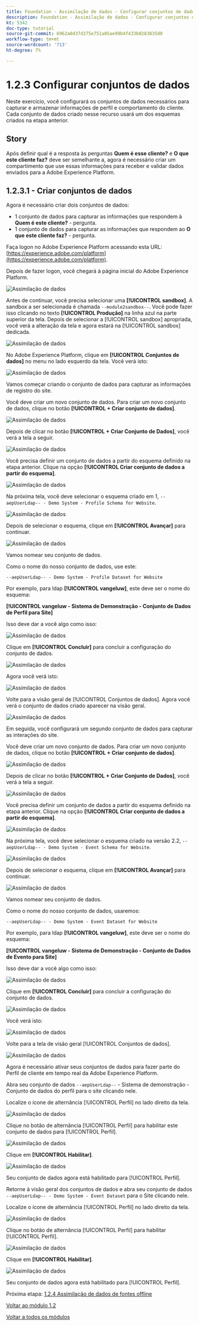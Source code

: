 ```yaml
---
title: Foundation - Assimilação de dados - Configurar conjuntos de dados
description: Foundation - Assimilação de dados - Configurar conjuntos de dados
kt: 5342
doc-type: tutorial
source-git-commit: 6962a0d37d375e751a05ae99b4f433b0283835d0
workflow-type: tm+mt
source-wordcount: '713'
ht-degree: 7%

---
```


# 1.2.3 Configurar conjuntos de dados

Neste exercício, você configurará os conjuntos de dados necessários para capturar e armazenar informações de perfil e comportamento do cliente. Cada conjunto de dados criado nesse recurso usará um dos esquemas criados na etapa anterior.

## Story

Após definir qual é a resposta às perguntas **Quem é esse cliente?** e **O que este cliente faz?** deve ser semelhante a, agora é necessário criar um compartimento que use essas informações para receber e validar dados enviados para a Adobe Experience Platform.

## 1.2.3.1 - Criar conjuntos de dados

Agora é necessário criar dois conjuntos de dados:

- 1 conjunto de dados para capturar as informações que respondem à **Quem é este cliente?** - pergunta.
- 1 conjunto de dados para capturar as informações que respondem ao **O que este cliente faz?** - pergunta.

Faça logon no Adobe Experience Platform acessando esta URL: [https://experience.adobe.com/platform](https://experience.adobe.com/platform).

Depois de fazer logon, você chegará à página inicial do Adobe Experience Platform.

![Assimilação de dados](./images/home.png)

Antes de continuar, você precisa selecionar uma **[!UICONTROL sandbox]**. A sandbox a ser selecionada é chamada ``--module2sandbox--``. Você pode fazer isso clicando no texto **[!UICONTROL Produção]** na linha azul na parte superior da tela. Depois de selecionar a [!UICONTROL sandbox] apropriada, você verá a alteração da tela e agora estará na [!UICONTROL sandbox] dedicada.

![Assimilação de dados](./images/sb1.png)

No Adobe Experience Platform, clique em **[!UICONTROL Conjuntos de dados]** no menu no lado esquerdo da tela.  Você verá isto:

![Assimilação de dados](./images/menudatasets.png)

Vamos começar criando o conjunto de dados para capturar as informações de registro do site.

Você deve criar um novo conjunto de dados. Para criar um novo conjunto de dados, clique no botão **[!UICONTROL + Criar conjunto de dados]**.

![Assimilação de dados](./images/createdataset.png)

Depois de clicar no botão **[!UICONTROL + Criar Conjunto de Dados]**, você verá a tela a seguir.

![Assimilação de dados](./images/datasetsetup.png)

Você precisa definir um conjunto de dados a partir do esquema definido na etapa anterior. Clique na opção **[!UICONTROL Criar conjunto de dados a partir do esquema]**.

![Assimilação de dados](./images/datasetfromschema.png)

Na próxima tela, você deve selecionar o esquema criado em 1, `--aepUserLdap-- - Demo System - Profile Schema for Website`.

![Assimilação de dados](./images/schemaselection.png)

Depois de selecionar o esquema, clique em **[!UICONTROL Avançar]** para continuar.

![Assimilação de dados](./images/next.png)

Vamos nomear seu conjunto de dados.

Como o nome do nosso conjunto de dados, use este:

`--aepUserLdap-- - Demo System - Profile Dataset for Website`

Por exemplo, para ldap **[!UICONTROL vangeluw]**, este deve ser o nome do esquema:

**[!UICONTROL vangeluw - Sistema de Demonstração - Conjunto de Dados de Perfil para Site]**

Isso deve dar a você algo como isso:

![Assimilação de dados](./images/datasetname.png)

Clique em **[!UICONTROL Concluir]** para concluir a configuração do conjunto de dados.

![Assimilação de dados](./images/finish.png)

Agora você verá isto:

![Assimilação de dados](./images/dsoverview1.png)

Volte para a visão geral de [!UICONTROL Conjuntos de dados]. Agora você verá o conjunto de dados criado aparecer na visão geral.

![Assimilação de dados](./images/dsoverview2.png)

Em seguida, você configurará um segundo conjunto de dados para capturar as interações do site.

Você deve criar um novo conjunto de dados. Para criar um novo conjunto de dados, clique no botão **[!UICONTROL + Criar conjunto de dados]**.

![Assimilação de dados](./images/createdataset.png)

Depois de clicar no botão **[!UICONTROL + Criar Conjunto de Dados]**, você verá a tela a seguir.

![Assimilação de dados](./images/datasetsetup.png)

Você precisa definir um conjunto de dados a partir do esquema definido na etapa anterior. Clique na opção **[!UICONTROL Criar conjunto de dados a partir do esquema]**.

![Assimilação de dados](./images/datasetfromschema.png)

Na próxima tela, você deve selecionar o esquema criado na versão 2.2, `--aepUserLdap-- - Demo System - Event Schema for Website`.

![Assimilação de dados](./images/schemaselectionee.png)

Depois de selecionar o esquema, clique em **[!UICONTROL Avançar]** para continuar.

![Assimilação de dados](./images/next.png)

Vamos nomear seu conjunto de dados.

Como o nome do nosso conjunto de dados, usaremos:

`--aepUserLdap-- - Demo System - Event Dataset for Website`

Por exemplo, para ldap **[!UICONTROL vangeluw]**, este deve ser o nome do esquema:

**[!UICONTROL vangeluw - Sistema de Demonstração - Conjunto de Dados de Evento para Site]**

Isso deve dar a você algo como isso:

![Assimilação de dados](./images/datasetnameee.png)

Clique em **[!UICONTROL Concluir]** para concluir a configuração do conjunto de dados.

![Assimilação de dados](./images/finish.png)

Você verá isto:

![Assimilação de dados](./images/finish1.png)

Volte para a tela de visão geral [!UICONTROL Conjuntos de dados].

![Assimilação de dados](./images/datasetsoverview.png)

Agora é necessário ativar seus conjuntos de dados para fazer parte do Perfil de cliente em tempo real da Adobe Experience Platform.

Abra seu conjunto de dados `--aepUserLdap--` - Sistema de demonstração - Conjunto de dados do perfil para o site clicando nele.

Localize o ícone de alternância [!UICONTROL Perfil] no lado direito da tela.

![Assimilação de dados](./images/ds1.png)

Clique no botão de alternância [!UICONTROL Perfil] para habilitar este conjunto de dados para [!UICONTROL Perfil].

![Assimilação de dados](./images/ds2.png)

Clique em **[!UICONTROL Habilitar]**.

![Assimilação de dados](./images/ds3.png)

Seu conjunto de dados agora está habilitado para [!UICONTROL Perfil].

Retorne à visão geral dos conjuntos de dados e abra seu conjunto de dados `--aepUserLdap-- - Demo System - Event Dataset` para o Site clicando nele.

Localize o ícone de alternância [!UICONTROL Perfil] no lado direito da tela.

![Assimilação de dados](./images/ds4.png)

Clique no botão de alternância [!UICONTROL Perfil] para habilitar [!UICONTROL Perfil].

![Assimilação de dados](./images/ds2.png)

Clique em **[!UICONTROL Habilitar]**.

![Assimilação de dados](./images/ds5.png)

Seu conjunto de dados agora está habilitado para [!UICONTROL Perfil].

Próxima etapa: [1.2.4 Assimilação de dados de fontes offline](./ex4.md)

[Voltar ao módulo 1.2](./data-ingestion.md)

[Voltar a todos os módulos](../../../overview.md)
